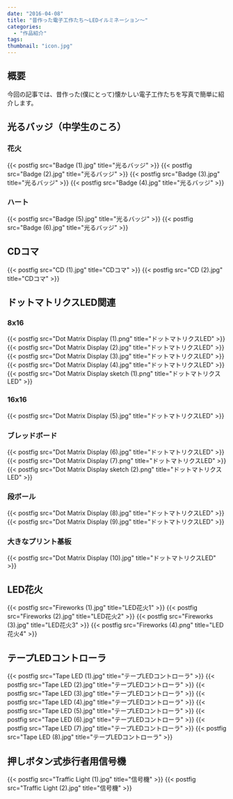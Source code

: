 ```yaml
---
date: "2016-04-08"
title: "昔作った電子工作たち～LEDイルミネーション～"
categories:
  - "作品紹介"
tags:
thumbnail: "icon.jpg"
---
```


## 概要

今回の記事では、昔作った(僕にとって)懐かしい電子工作たちを写真で簡単に紹介します。
<!--more-->

## 光るバッジ（中学生のころ）

### 花火

{{< postfig src="Badge (1).jpg" title="光るバッジ" >}}
{{< postfig src="Badge (2).jpg" title="光るバッジ" >}}
{{< postfig src="Badge (3).jpg" title="光るバッジ" >}}
{{< postfig src="Badge (4).jpg" title="光るバッジ" >}}

### ハート

{{< postfig src="Badge (5).jpg" title="光るバッジ" >}}
{{< postfig src="Badge (6).jpg" title="光るバッジ" >}}

## CDコマ

{{< postfig src="CD (1).jpg" title="CDコマ" >}}
{{< postfig src="CD (2).jpg" title="CDコマ" >}}

## ドットマトリクスLED関連

### 8x16

{{< postfig src="Dot Matrix Display (1).png" title="ドットマトリクスLED" >}}
{{< postfig src="Dot Matrix Display (2).jpg" title="ドットマトリクスLED" >}}
{{< postfig src="Dot Matrix Display (3).jpg" title="ドットマトリクスLED" >}}
{{< postfig src="Dot Matrix Display (4).jpg" title="ドットマトリクスLED" >}}
{{< postfig src="Dot Matrix Display sketch (1).png" title="ドットマトリクスLED" >}}

### 16x16

{{< postfig src="Dot Matrix Display (5).jpg" title="ドットマトリクスLED" >}}

### ブレッドボード

{{< postfig src="Dot Matrix Display (6).jpg" title="ドットマトリクスLED" >}}
{{< postfig src="Dot Matrix Display (7).png" title="ドットマトリクスLED" >}}
{{< postfig src="Dot Matrix Display sketch (2).png" title="ドットマトリクスLED" >}}

### 段ボール

{{< postfig src="Dot Matrix Display (8).jpg" title="ドットマトリクスLED" >}}
{{< postfig src="Dot Matrix Display (9).jpg" title="ドットマトリクスLED" >}}

### 大きなプリント基板

{{< postfig src="Dot Matrix Display (10).jpg" title="ドットマトリクスLED" >}}

## LED花火

{{< postfig src="Fireworks (1).jpg" title="LED花火1" >}}
{{< postfig src="Fireworks (2).jpg" title="LED花火2" >}}
{{< postfig src="Fireworks (3).jpg" title="LED花火3" >}}
{{< postfig src="Fireworks (4).png" title="LED花火4" >}}

## テープLEDコントローラ

{{< postfig src="Tape LED (1).jpg" title="テープLEDコントローラ" >}}
{{< postfig src="Tape LED (2).jpg" title="テープLEDコントローラ" >}}
{{< postfig src="Tape LED (3).jpg" title="テープLEDコントローラ" >}}
{{< postfig src="Tape LED (4).jpg" title="テープLEDコントローラ" >}}
{{< postfig src="Tape LED (5).jpg" title="テープLEDコントローラ" >}}
{{< postfig src="Tape LED (6).jpg" title="テープLEDコントローラ" >}}
{{< postfig src="Tape LED (7).jpg" title="テープLEDコントローラ" >}}
{{< postfig src="Tape LED (8).jpg" title="テープLEDコントローラ" >}}

## 押しボタン式歩行者用信号機

{{< postfig src="Traffic Light (1).jpg" title="信号機" >}}
{{< postfig src="Traffic Light (2).jpg" title="信号機" >}}

